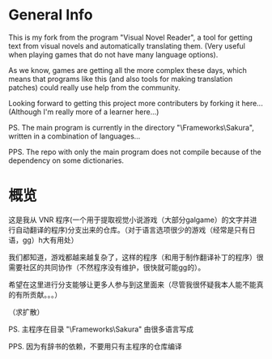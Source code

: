 # General Info

This is my fork from the program "Visual Novel Reader", a tool for getting text from visual novels and automatically translating them. (Very useful when playing games that do not have many language options).

As we know, games are getting all the more complex these days, which means that programs like this (and also tools for making translation patches) could really use help from the community.

Looking forward to getting this project more contributers by forking it here... (Although I'm really more of a learner here...)

PS. The main program is currently in the directory "\Frameworks\Sakura\", written in a combination of languages... 

PPS. The repo with only the main program does not compile because of the dependency on some dictionaries.


# 概览

这是我从 VNR 程序(一个用于提取视觉小说游戏（大部分galgame）的文字并进行自动翻译的程序)分支出来的仓库。（对于语言选项很少的游戏（经常是只有日语，gg）h大有用处）

我们都知道，游戏都越来越复杂了，这样的程序（和用于制作翻译补丁的程序）很需要社区的共同协作（不然程序没有维护，很快就可能gg的）。

希望在这里进行分支能够让更多人参与到这里面来（尽管我很怀疑我本人能不能真的有所贡献。。。）

（求扩散）

PS. 主程序在目录 "\Frameworks\Sakura\" 由很多语言写成

PPS. 因为有辞书的依赖，不要用只有主程序的仓库编译
